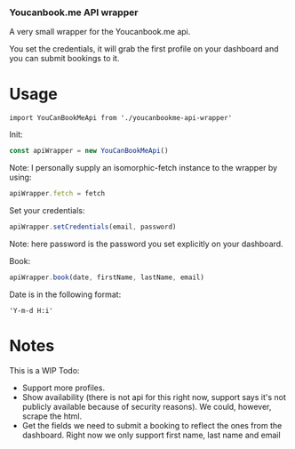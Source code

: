 ### Youcanbook.me API wrapper

A very small wrapper for the Youcanbook.me api.

You set the credentials, it will grab the first profile on your dashboard and you can submit bookings to it.

# Usage

```
import YouCanBookMeApi from './youcanbookme-api-wrapper'
```

Init:
```javascript
const apiWrapper = new YouCanBookMeApi()
```

Note: I personally supply an isomorphic-fetch instance to the wrapper by using:
```javascript
apiWrapper.fetch = fetch
```

Set your credentials:
```javascript
apiWrapper.setCredentials(email, password)
```
Note: here password is the password you set explicitly on your dashboard.


Book:
```javascript
apiWrapper.book(date, firstName, lastName, email)
```
Date is in the following format: 
```
'Y-m-d H:i'
```

# Notes
This is a WIP
Todo: 
- Support more profiles.
- Show availability (there is not api for this right now, support says it's not publicly available because of security reasons). We could, however, scrape the html.
- Get the fields we need to submit a booking to reflect the ones from the dashboard. Right now we only support first name, last name and email

